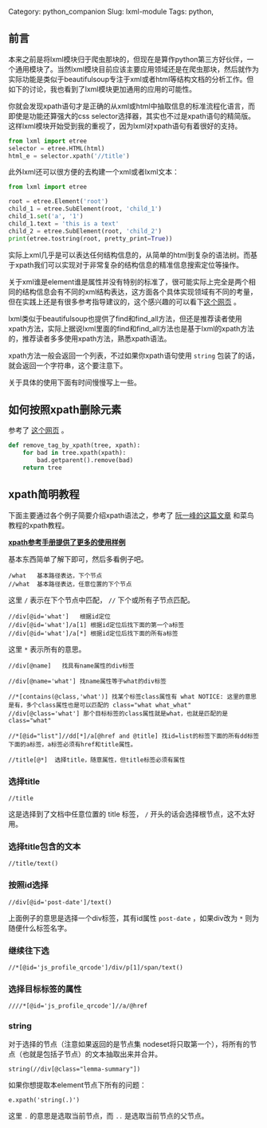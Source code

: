 Category: python_companion
Slug: lxml-module
Tags:  python, 



## 前言

本来之前是将lxml模块归于爬虫那块的，但现在是算作python第三方好伙伴，一个通用模块了。当然lxml模块目前应该主要应用领域还是在爬虫那块，然后就作为实际功能是类似于beautifulsoup专注于xml或者html等结构文档的分析工作。但如下的讨论，我也看到了lxml模块更加通用的应用的可能性。





你就会发现xpath语句才是正确的从xml或html中抽取信息的标准流程化语言，而即使是功能还算强大的css selector选择器，其实也不过是xpath语句的精简版。这样lxml模块开始受到我的重视了，因为lxml对xpath语句有着很好的支持。

```python
from lxml import etree
selector = etree.HTML(html)
html_e = selector.xpath('//title')
```

此外lxml还可以很方便的去构建一个xml或者lxml文本：

```python
from lxml import etree

root = etree.Element('root')
child_1 = etree.SubElement(root, 'child_1')
child_1.set('a', '1')
child_1.text = 'this is a text'
child_2 = etree.SubElement(root, 'child_2')
print(etree.tostring(root, pretty_print=True))
```

实际上xml几乎是可以表达任何结构信息的，从简单的html到复杂的语法树。而基于xpath我们可以实现对于非常复杂的结构信息的精准信息搜索定位等操作。

关于xml谁是element谁是属性并没有特别的标准了，很可能实际上完全是两个相同的结构信息会有不同的xml结构表达，这方面各个具体实现领域有不同的考量，但在实践上还是有很多参考指导建议的，这个感兴趣的可以看下[这个网页](https://www.ibm.com/developerworks/library/x-eleatt/) 。

lxml类似于beautifulsoup也提供了find和find_all方法，但还是推荐读者使用xpath方法，实际上据说lxml里面的find和find_all方法也是基于lxml的xpath方法的，推荐读者多多使用xpath方法，熟悉xpath语法。

xpath方法一般会返回一个列表，不过如果你xpath语句使用 `string` 包装了的话，就会返回一个字符串，这个要注意下。

关于具体的使用下面有时间慢慢写上一些。



## 如何按照xpath删除元素

参考了 [这个网页](https://stackoverflow.com/questions/7981840/how-to-remove-an-element-in-lxml) 。

```python
def remove_tag_by_xpath(tree, xpath):
    for bad in tree.xpath(xpath):
        bad.getparent().remove(bad)
    return tree
```



## xpath简明教程

下面主要通过各个例子简要介绍xpath语法之，参考了 [阮一峰的这篇文章](http://www.ruanyifeng.com/blog/2009/07/xpath_path_expressions.html) 和菜鸟教程的xpath教程。

**[xpath参考手册提供了更多的使用样例](https://devhints.io/xpath)**



基本东西简单了解下即可，然后多看例子吧。

```
/what   基本路径表达，下个节点
//what  基本路径表达，任意位置的下个节点
```

这里 `/` 表示在下个节点中匹配， `//` 下个或所有子节点匹配。 

```text
//div[@id='what']   根据id定位
//div[@id='what']/a[1] 根据id定位后找下面的第一个a标签
//div[@id='what']/a[*] 根据id定位后找下面的所有a标签
```

这里 `*` 表示所有的意思。

```text
//div[@name]   找具有name属性的div标签

//div[@name='what'] 找name属性等于what的div标签 

//*[contains(@class,'what')] 找某个标签class属性有 what NOTICE: 这里的意思是有，多个class属性也是可以匹配的 class="what what_what"
//div[@class='what'] 那个目标标签的class属性就是what，也就是匹配的是 class="what"

//*[@id="list"]//dd[*]/a[@href and @title] 找id=list的标签下面的所有dd标签下面的a标签，a标签必须有href和title属性。
```



```text
//title[@*]  选择title，随意属性，但title标签必须有属性
```



### 选择title

```text
//title
```

这是选择到了文档中任意位置的 title 标签， `/` 开头的话会选择根节点，这不太好用。

### 选择title包含的文本

```text
//title/text()
```

### 按照id选择

```text
//div[@id='post-date']/text()
```

上面例子的意思是选择一个div标签，其有id属性 `post-date` ，如果div改为 `*` 则为随便什么标签名字。

### 继续往下选

```text
//*[@id='js_profile_qrcode']/div/p[1]/span/text()
```

### 选择目标标签的属性

```text
////*[@id='js_profile_qrcode']//a/@href
```



### string

对于选择的节点（注意如果返回的是节点集 nodeset将只取第一个），将所有的节点（也就是包括子节点）的文本抽取出来并合并。

```text
string(//div[@class="lemma-summary"])
```

如果你想提取本element节点下所有的问题：

```text
e.xpath('string(.)')
```

这里 `.` 的意思是选取当前节点，而 `..` 是选取当前节点的父节点。

